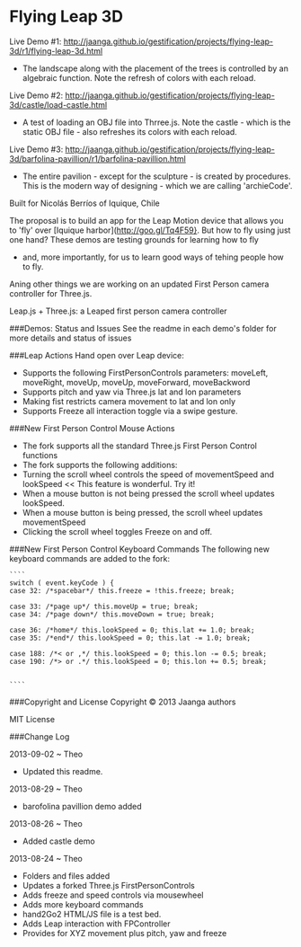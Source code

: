 Flying Leap 3D
==============

Live Demo #1: http://jaanga.github.io/gestification/projects/flying-leap-3d/r1/flying-leap-3d.html  
- The landscape along with the placement of the trees is controlled by an algebraic function. Note the refresh of colors with each reload.

Live Demo #2: http://jaanga.github.io/gestification/projects/flying-leap-3d/castle/load-castle.html
- A test of loading an OBJ file into Thrree.js. Note the castle - which is the static OBJ file - also refreshes its colors with each reload. 

Live Demo #3: http://jaanga.github.io/gestification/projects/flying-leap-3d/barfolina-pavillion/r1/barfolina-pavillion.html
- The entire pavilion - except for the sculpture - is created by procedures. This is the modern way of designing - which we are calling 'archieCode'.

Built for Nicolás Berríos of Iquique, Chile

The proposal is to build an app for the Leap Motion device that allows you to 'fly' over [Iquique harbor](http://goo.gl/Tq4F59}. 
But how to fly using just one hand? These demos are testing grounds for learning how to fly 
- and, more importantly, for us to learn good ways of tehing people how to fly. 

Aning other things we are working on an updated First Person camera controller for Three.js.

Leap.js + Three.js: a Leaped first person camera controller

###Demos: Status and Issues
See the readme in each demo's folder for more details and status of issues

###Leap Actions
Hand open over Leap device:
* Supports the following FirstPersonControls parameters: moveLeft, moveRight, moveUp, moveUp, moveForward, moveBackword 
* Supports pitch and yaw via Three.js lat and lon parameters
* Making fist restricts camera movement to lat and lon only
* Supports Freeze all interaction toggle via a swipe gesture.

###New First Person Control Mouse Actions
* The fork supports all the standard Three.js First Person Control functions
* The fork supports the following additions:
* Turning the scroll wheel controls the speed of movementSpeed and lookSpeed << This feature is wonderful. Try it!
* When a mouse button is not being pressed the scroll wheel updates lookSpeed.
* When a mouse button is being pressed, the scroll wheel updates movementSpeed
* Clicking the scroll wheel toggles Freeze on and off.

###New First Person Control  Keyboard Commands
	The following new keyboard commands are added to the fork:
	
	````
	switch ( event.keyCode ) {
	case 32: /*spacebar*/ this.freeze = !this.freeze; break;
	
	case 33: /*page up*/ this.moveUp = true; break;
	case 34: /*page down*/ this.moveDown = true; break;
	
	case 36: /*home*/ this.lookSpeed = 0; this.lat += 1.0; break;
	case 35: /*end*/ this.lookSpeed = 0; this.lat -= 1.0; break;	

	case 188: /*< or ,*/ this.lookSpeed = 0; this.lon -= 0.5; break;
	case 190: /*> or .*/ this.lookSpeed = 0; this.lon += 0.5; break;	
	
	
	````

###Copyright and License
Copyright &copy; 2013 Jaanga authors

MIT License

###Change Log

2013-09-02 ~ Theo
* Updated this readme.

2013-08-29 ~ Theo
* barofolina pavillion demo added

2013-08-26 ~ Theo
* Added castle demo

2013-08-24 ~ Theo
* Folders and files added
* Updates a forked Three.js FirstPersonControls
* Adds freeze and speed controls via mousewheel
* Adds more keyboard commands
* hand2Go2 HTML/JS file is a test bed.
* Adds Leap interaction with FPController
* Provides for XYZ movement plus pitch, yaw and freeze



